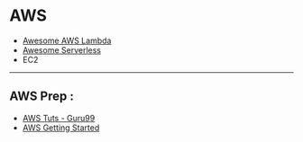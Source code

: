 # AWS


* [Awesome AWS Lambda](https://github.com/simplemerchant/awesome-aws-lambda)
* [Awesome Serverless](https://github.com/JustServerless/awesome-serverless)
* EC2

---
## AWS Prep :
* [AWS Tuts - Guru99](http://www.guru99.com/aws-tutorial.html)
* [AWS Getting Started](https://aws.amazon.com/getting-started/tutorials/)

